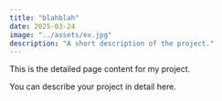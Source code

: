 ```yaml
---
title: "blahblah"
date: 2025-03-24
image: "../assets/ex.jpg"
description: "A short description of the project."
---
```

This is the detailed page content for my project.

You can describe your project in detail here.